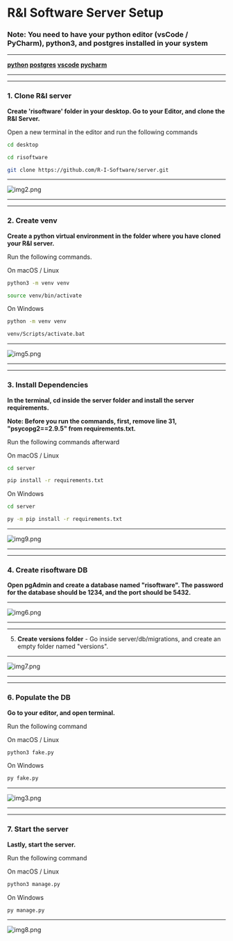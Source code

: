 # R&I Software Server Setup

### Note: You need to have your python editor (vsCode / PyCharm), python3, and postgres installed in your system

****
**[python](https://www.python.org/downloads/)
[postgres](https://www.postgresql.org/download/)
[vscode](https://code.visualstudio.com/download)
[pycharm](https://www.jetbrains.com/pycharm/download/#section=mac)**

****
****
### 1. **Clone R&I server** 
**Create 'risoftware' folder in your desktop. Go to your Editor, and clone the R&I Server.**

Open a new terminal in the editor and run the following commands
```bash
cd desktop
```
```bash
cd risoftware
```
```bash
git clone https://github.com/R-I-Software/server.git
```
****
![img2.png](doc_images%2Fimg2.png)
****
****
### 2. **Create venv**
**Create a python virtual environment in the folder where you have cloned your R&I server.**

Run the following commands.

On macOS / Linux
```bash
python3 -m venv venv
```
```bash
source venv/bin/activate
```

 On Windows
```bash
python -m venv venv
```
```bash
venv/Scripts/activate.bat
```
****
![img5.png](doc_images%2Fimg5.png)
****
****
### 3. **Install Dependencies**
**In the terminal, cd inside the server folder and install the server requirements.**

**Note: Before you run the commands, first, remove line 31, "psycopg2==2.9.5" from requirements.txt.**

Run the following commands afterward

On macOS / Linux
```bash
cd server
```
```bash
pip install -r requirements.txt
```

 On Windows
```bash
cd server
```
```bash
py -m pip install -r requirements.txt
```
****
![img9.png](doc_images%2Fimg9.png)
****
****

### 4. **Create risoftware DB**
**Open pgAdmin and create a database named "risoftware". The password for the database should be 1234, and the port should be 5432.**
****
![img6.png](doc_images%2Fimg6.png)
****
****
5. **Create versions folder** - Go inside server/db/migrations, and create an empty folder named "versions".
****
![img7.png](doc_images%2Fimg7.png)
****
****

### 6. **Populate the DB**
**Go to your editor, and open terminal.**

Run the following command

On macOS / Linux
```bash
python3 fake.py
```

 On Windows
```bash
py fake.py
```
****
![img3.png](doc_images%2Fimg3.png)
****
****

### 7. **Start the server**
**Lastly, start the server.**

Run the following command

On macOS / Linux
```bash
python3 manage.py
```

 On Windows
```bash
py manage.py
```
****
![img8.png](doc_images%2Fimg8.png)